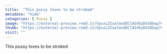 ```yaml
---
title:  "This pussy loves to be stroked"
metadate: "hide"
categories: [ Pussy ]
image: "https://external-preview.redd.it/VpsxLZIualmxdOClASVbyDkS8bop7vbHfjUJmqHR8e0.jpg?auto=webp&s=77f98c0d46d895bbf2f5c82f3fb70ec0637dba5a"
thumb: "https://external-preview.redd.it/VpsxLZIualmxdOClASVbyDkS8bop7vbHfjUJmqHR8e0.jpg?width=1080&crop=smart&auto=webp&s=563e4604911e1b2fd2fd10510335bf87e3f10713"
visit: ""
---
```

This pussy loves to be stroked
